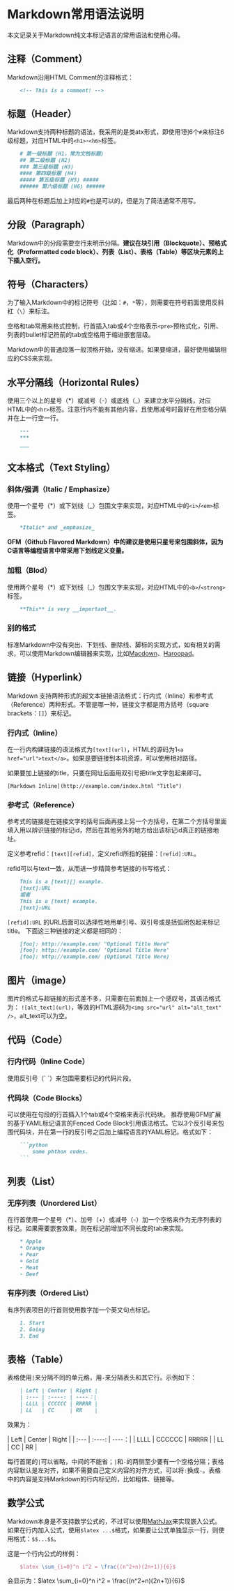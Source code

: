 # Markdown常用语法说明

本文记录关于Markdown纯文本标记语言的常用语法和使用心得。

## 注释（Comment）

Markdown沿用HTML Comment的注释格式：

```markdown
    <!-- This is a comment! -->
```

## 标题（Header）

Markdown支持两种标题的语法，我采用的是类atx形式，即使用1到6个`#`来标注6级标题，对应HTML中的`<h1>`-`<h6>`标签。

```markdown
    # 第一级标题 (H1，常为文档标题)
    ## 第二级标题 (H2)
    ### 第三级标题 (H3)
    #### 第四级标题 (H4)
    ##### 第五级标题 (H5) #####
    ###### 第六级标题 (H6) ######
```

最后两种在标题后加上对应的`#`也是可以的，但是为了简洁通常不用写。

## 分段（Paragraph）

Markdown中的分段需要空行来明示分隔。**建议在块引用（Blockquote）、预格式化（Preformatted code block）、列表（List）、表格（Table）等区块元素的上下插入空行。**

## 符号（Characters）

为了输入Markdown中的标记符号（比如：`#`，`*`等），则需要在符号前面使用反斜杠（`\`）来标注。

空格和tab常用来格式控制，行首插入tab或4个空格表示`<pre>`预格式化，引用、列表的bullet标记符前的tab或空格用于缩进嵌套层级。

Markdown中的普通段落一般顶格开始，没有缩进。如果要缩进，最好使用编辑相应的CSS来实现。

## 水平分隔线（Horizontal Rules）

使用三个以上的星号（\*）或减号（\-）或底线（\_）来建立水平分隔线，对应HTML中的`<hr>`标签。注意行内不能有其他内容，且使用减号时最好在用空格分隔并在上一行空一行。

```markdown
    ---
    ***
    ___
```

## 文本格式（Text Styling）

### 斜体/强调（Italic / Emphasize）

使用一个星号（\*）或下划线（\_）包围文字来实现，对应HTML中的`<i>`/`<em>`标签。

```markdown
    *Italic* and _emphasize_
```

**GFM（Github Flavored Markdown）中的建议是使用只星号来包围斜体，因为C语言等编程语言中常采用下划线定义变量。**

### 加粗（Blod）

使用两个星号（\*）或下划线（\_）包围文字来实现，对应HTML中的`<b>`/`<strong>`标签。

```markdown
    **This** is very __important__.
```

### 别的格式

标准Markdown中没有突出、下划线、删除线、脚标的实现方式，如有相关的需求，可以使用Markdown编辑器来实现，比如[Macdown](https://macdown.uranusjr.com/)、[Haroopad](http://pad.haroopress.com/)。

## 链接（Hyperlink）

Markdown 支持两种形式的超文本链接语法格式：行内式（Inline）和参考式（Reference）两种形式。不管是哪一种，链接文字都是用方括号（square brackets：`[]`）来标记。

### 行内式（Inline）

在一行内构建链接的语法格式为`[text](url)`，HTML的源码为1`<a href="url">text</a>`。如果是要链接到本机资源，可以使用相对路径。

如果要加上链接的title，只要在网址后面用双引号把title文字包起来即可。

```
[Markdown Inline](http://example.com/index.html "Title")
```

### 参考式（Reference）

参考式的链接是在链接文字的括号后面再接上另一个方括号，在第二个方括号里面填入用以辨识链接的标记id，然后在其他另外的地方给出该标记id真正的链接地址。

定义参考refid：`[text][refid]`，定义refid所指的链接：`[refid]:URL`。

refid可以与text一致，从而进一步精简参考链接的书写格式：

```markdown
    This is a [text][] example.
    [text]:URL
    或者
    This is a [text] example.
    [text]:URL
```

`[refid]:URL` 的URL后面可以选择性地用单引号、双引号或是括弧闭包起来标记title。
下面这三种链接的定义都是相同的：

```markdown
    [foo]: http://example.com/ "Optional Title Here"
    [foo]: http://example.com/ 'Optional Title Here'
    [foo]: http://example.com/ (Optional Title Here)
```

## 图片（image）

图片的格式与超链接的形式差不多，只需要在前面加上一个感叹号，其语法格式为：
`![alt_text](url)`，等效的HTML源码为`<img src="url" alt="alt_text" />`，alt\_text可以为空。

## 代码（Code）

### 行内代码（Inline Code）

使用反引号（\` \`）来包围需要标记的代码片段。

### 代码块（Code Blocks）

可以使用在句段的行首插入1个tab或4个空格来表示代码块。
推荐使用GFM扩展的基于YAML标记语言的Fenced Code Block引用语法格式。它以3个反引号来包围代码块，并在第一行的反引号之后加上编程语言的YAML标记。格式如下：

```markdown
    ```python
        some phthon codes.
    ```
```

## 列表（List）

### 无序列表（Unordered List）

在行首使用一个星号（\*）、加号（\+）或减号（\-）加一个空格来作为无序列表的标记。如果需要嵌套效果，则在标记前增加不同长度的tab来实现。

```markdown
    * Apple
    * Orange
    + Pear
    + Gold
    - Meat
    - Beef
```

### 有序列表（Ordered List）

有序列表项目的行首则使用数字加一个英文句点标记。

```markdown
    1. Start
    2. Going
    3. End
```

## 表格（Table）

表格使用`|`来分隔不同的单元格，用`-`来分隔表头和其它行。示例如下：

```markdown
    | Left | Center | Right | 
    | :--- | :----: | ----：|
    | LLLL | CCCCCC | RRRRR |
    | LL   | CC     | RR    |
```

效果为：

| Left | Center | Right | 
| :--- | :----: | ----：|
| LLLL | CCCCCC | RRRRR |
| LL   | CC     | RR    |

每行首尾的`|`可以省略，中间的不能省；`|`和`-`的两侧至少要有一个空格分隔；表格内容默认是左对齐，如果不需要自己定义内容的对齐方式，可以将`:`换成`-`。表格中的内容是支持Markdown的行内标记的，比如粗体、链接等。

## 数学公式

Markdown本身是不支持数学公式的，不过可以使用[MathJax](www.mathjax.org/)来实现嵌入公式。
如果在行内加入公式，使用`$latex ...$`格式，如果要让公式单独显示一行，则使用格式：`$$...$$`。

这是一个行内公式的样例：

```tex
    $latex \sum_{i=0}^n i^2 = \frac{(n^2+n)(2n+1)}{6}$
```

会显示为：$latex \sum_{i=0}^n i^2 = \frac{(n^2+n)(2n+1)}{6}$